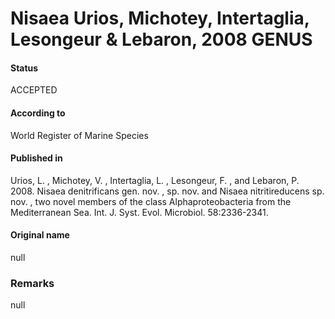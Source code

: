 Nisaea Urios, Michotey, Intertaglia, Lesongeur & Lebaron, 2008 GENUS
=======

#### Status
ACCEPTED

#### According to
World Register of Marine Species

#### Published in
Urios, L. , Michotey, V. , Intertaglia, L. , Lesongeur, F. , and Lebaron, P. 2008. Nisaea denitrificans gen. nov. , sp. nov. and Nisaea nitritireducens sp. nov. , two novel members of the class Alphaproteobacteria from the Mediterranean Sea. Int. J. Syst. Evol. Microbiol. 58:2336-2341.

#### Original name
null

### Remarks
null